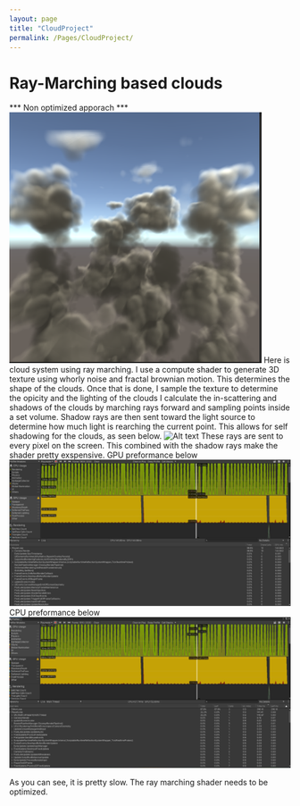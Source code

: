 ```yaml
---
layout: page
title: "CloudProject"
permalink: /Pages/CloudProject/
---
```

# Ray-Marching based clouds
*** Non optimized apporach ***
![Alt text](../Screenshot%202023-05-03%20215210.png)
Here is cloud system using ray marching. I use a compute shader to generate 3D texture using whorly noise and fractal brownian motion.
This determines the shape of the clouds. Once that is done, I sample the texture to determine the opicity and the lighting of the clouds
I calculate the in-scattering and shadows of the clouds by marching rays forward and sampling points inside a set volume. Shadow rays
are then sent toward the light source to determine how much light is rearching the current point. This allows for self shadowing
for the clouds, as seen below.
![Alt text](../CloudRotateClip.gif)
These rays are sent to every pixel on the screen. This combined with the shadow rays make the shader pretty exspensive.
GPU preformance below
![Alt text](../Current%20Preformance%20GPU.jpg)
CPU preformance below
![Alt text](../Current%20Preformance.jpg)

As you can see, it is pretty slow. The ray marching shader needs to be optimized.